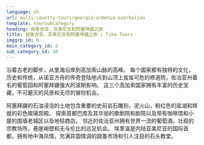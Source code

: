```yaml
---
language: zh
url: multi-country-tours/georgia-armenia-azerbaijan
template: toursubcategory
heading: 格鲁吉亚，亚美尼亚和阿塞拜疆之旅
title: 格鲁吉亚，亚美尼亚和阿塞拜疆之旅 | Tika Tours
imggrp_id: 0
main_category_id: 2
sub_category_id: 16
---
```

<div class="row content-row"><!-- 1400 (2)-->
<div class="col-xs-12 col-sm-6 col-md-6"><!-- 1860 -->

沿着古老的脚步，从里海沿岸到高加索山脉的高峰。 每个国家都有独特的文化，历史和传统，从诺亚方舟的传奇登陆地点到山顶上岌岌可危的修道院，佐治亚州着名的葡萄园和阿塞拜疆强大的波斯影响。
这三个高加索国家拥有丰富的历史宝藏，不可磨灭的风景和无尽的冒险机会。

</div>

<div class="col-xs-12 col-sm-6 col-md-6"><!-- 1861 -->

阿塞拜疆的石油浸泡的土地包含重要的史前岩石雕刻，泥火山，粉红色的盐湖和辉煌的彩色玻璃宫殿。 探索首都巴库及其华丽的歌剧院和剧院以及带有咖啡馆和小屋的围墙老城区以及地毯商店。
邻近的佐治亚州拥有世界一流的葡萄酒，壮观的宗教场所，悬崖峭壁和无与伦比的远足机会。 埃里温是内陆亚美尼亚的国际首都，拥有地中海风情，充满异国情调的跳蚤市场和引人注目的石头教堂。

</div>

</div>
